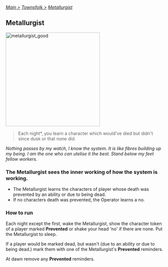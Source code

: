 [*Main >*](https://github.com/PowerofMoll/Mining-Timing---A-fancreation-to-Blood-on-the-Clocktower/blob/main/README.md)
[_Townsfolk >_](https://github.com/PowerofMoll/Mining-Timing---A-fancreation-to-Blood-on-the-Clocktower/blob/main/Townsfolk/README.md)
[_Metallurgist_](https://github.com/PowerofMoll/Mining-Timing---A-fancreation-to-Blood-on-the-Clocktower/blob/main/Townsfolk/Metallurgist/README.md)

## Metallurgist

<img src="https://github.com/user-attachments/assets/6ff037eb-4a27-436a-a09f-098475ae6da9" alt="metallurgist_good" width="300" height="300">

> Each night*, you learn a character which would've died but didn't since dusk or that none did.

*Nothing passes by my watch, I know the system. It is like fibres building up my being. I am the one who can utelise it the best. Stand below my feet fellow workers.*

### The Metallurgist sees the inner working of how the system is working.
- The Metallurgist learns the characters of player whose death was prevented by an ability or due to being dead.
- If no characters death was prevented, the Operator learns a no.

### How to run
Each night except the first, wake the Metallurgist, show the character token of a player marked **Prevented** or shake your head 'no' if there are none. Put the Metallurgist to sleep.

If a player would be marked dead, but wasn't (due to an ability or due to being dead.) mark them with one of the Metallurgist's **Prevented** reminders.

At dawn remove any **Prevented** reminders.


